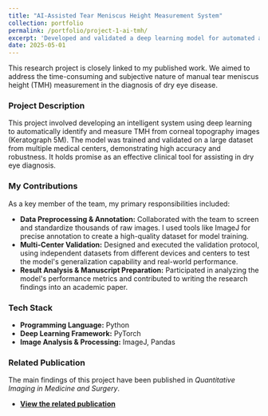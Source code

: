 ```yaml
---
title: "AI-Assisted Tear Meniscus Height Measurement System"
collection: portfolio
permalink: /portfolio/project-1-ai-tmh/
excerpt: 'Developed and validated a deep learning model for automated and precise measurement of tear meniscus height from Keratograph 5M images. My role focused on data preprocessing and multi-center validation.<br/><img src="/images/ai-tmh-project-thumbnail.png">'
date: 2025-05-01
---
```


This research project is closely linked to my published work. We aimed to address the time-consuming and subjective nature of manual tear meniscus height (TMH) measurement in the diagnosis of dry eye disease.

### Project Description
This project involved developing an intelligent system using deep learning to automatically identify and measure TMH from corneal topography images (Keratograph 5M). The model was trained and validated on a large dataset from multiple medical centers, demonstrating high accuracy and robustness. It holds promise as an effective clinical tool for assisting in dry eye diagnosis.

### My Contributions
As a key member of the team, my primary responsibilities included:
*   **Data Preprocessing & Annotation:** Collaborated with the team to screen and standardize thousands of raw images. I used tools like ImageJ for precise annotation to create a high-quality dataset for model training.
*   **Multi-Center Validation:** Designed and executed the validation protocol, using independent datasets from different devices and centers to test the model's generalization capability and real-world performance.
*   **Result Analysis & Manuscript Preparation:** Participated in analyzing the model's performance metrics and contributed to writing the research findings into an academic paper.

### Tech Stack
*   **Programming Language:** Python
*   **Deep Learning Framework:** PyTorch
*   **Image Analysis & Processing:** ImageJ, Pandas

### Related Publication
The main findings of this project have been published in *Quantitative Imaging in Medicine and Surgery*.
*   **[View the related publication](/publication/2025-05-01-ai-tmh)**
